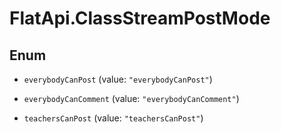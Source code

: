 # FlatApi.ClassStreamPostMode

## Enum


* `everybodyCanPost` (value: `"everybodyCanPost"`)

* `everybodyCanComment` (value: `"everybodyCanComment"`)

* `teachersCanPost` (value: `"teachersCanPost"`)


